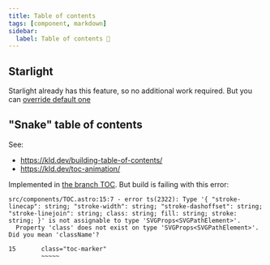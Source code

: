 ```yaml
---
title: Table of contents
tags: [component, markdown]
sidebar:
  label: Table of contents 🚧
---
```


## Starlight

Starlight already has this feature, so no additional work required. But you can [override default one](https://starlight.astro.build/reference/overrides/#tableofcontents)

## "Snake" table of contents

See:

- https://kld.dev/building-table-of-contents/
- https://kld.dev/toc-animation/

Implemented in [the branch TOC](https://github.com/stereobooster/astro-digital-garden/tree/TOC). But build is failing with this error:

```
src/components/TOC.astro:15:7 - error ts(2322): Type '{ "stroke-linecap": string; "stroke-width": string; "stroke-dashoffset": string; "stroke-linejoin": string; class: string; fill: string; stroke: string; }' is not assignable to type 'SVGProps<SVGPathElement>'.
  Property 'class' does not exist on type 'SVGProps<SVGPathElement>'. Did you mean 'className'?

15       class="toc-marker"
         ~~~~~
```
